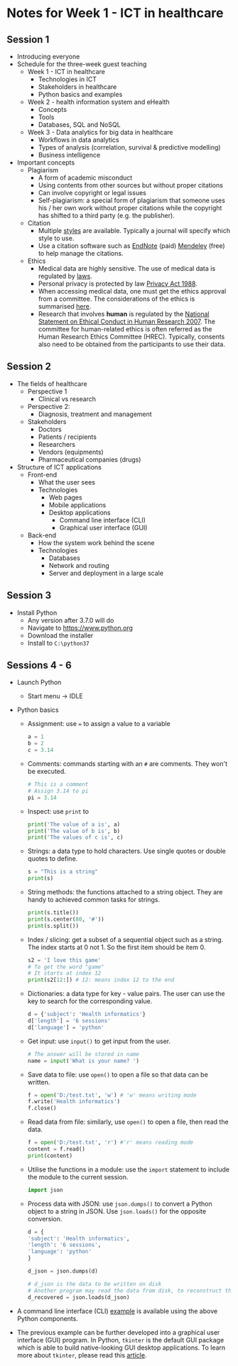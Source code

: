 # Notes for Week 1 - ICT in healthcare

## Session 1
* Introducing everyone
* Schedule for the three-week guest teaching
    * Week 1 - ICT in healthcare
        * Technologies in ICT
        * Stakeholders in healthcare
        * Python basics and examples
    * Week 2 - health information system and eHealth
        * Concepts
        * Tools
        * Databases, SQL and NoSQL
    * Week 3 - Data analytics for big data in healthcare
        * Workflows in data analytics
        * Types of analysis (correlation, survival & predictive modelling)
        * Business intelligence
* Important concepts 
    * Plagiarism
        * A form of academic misconduct
        * Using contents from other sources but without proper citations
        * Can involve copyright or legal issues
        * Self-plagiarism: a special form of plagiarism that someone uses his / her own work without proper citations while the copyright has shifted to a third party (e.g. the publisher).
    * Citation
        * Multiple [styles](https://www.scribbr.com/citing-sources/citation-styles/) are available. Typically a journal will specify which style to use.
        * Use a citation software such as [EndNote](https://endnote.com/) (paid) [Mendeley](https://www.mendeley.com/) (free) to help manage the citations.
    * Ethics
        * Medical data are highly sensitive. The use of medical data is regulated by [laws](https://www.nhmrc.gov.au/applicable-laws-and-obligations). 
        * Personal privacy is protected by law [Privacy Act 1988](https://www.myhealthrecord.gov.au/for-healthcare-professionals/howtos/recognise-your-privacy-and-security-obligations).
        * When accessing medical data, one must get the ethics approval from a committee. The considerations of the ethics is summarised [here](https://www.ncbi.nlm.nih.gov/pmc/articles/PMC1906611/).
        * Research that involves **human** is regulated by the [National Statement on Ethical Conduct in Human Research 2007](https://www.nhmrc.gov.au/about-us/publications/national-statement-ethical-conduct-human-research-2007-updated-2018). The committee for human-related ethics is often referred as the Human Research Ethics Committee (HREC). Typically, consents also need to be obtained from the participants to use their data.
        
## Session 2
* The fields of healthcare
    * Perspective 1
        * Clinical vs research
    * Perspective 2:
        * Diagnosis, treatment and management
    * Stakeholders
        * Doctors
        * Patients / recipients
        * Researchers
        * Vendors (equipments)
        * Pharmaceutical companies (drugs)
* Structure of ICT applications
    * Front-end
        * What the user sees
        * Technologies
            * Web pages
            * Mobile applications
            * Desktop applications
                * Command line interface (CLI)
                * Graphical user interface (GUI)
    * Back-end
        * How the system work behind the scene
        * Technologies
            * Databases
            * Network and routing
            * Server and deployment in a large scale

## Session 3
* Install Python
    * Any version after 3.7.0 will do
    * Navigate to https://www.python.org
    * Download the installer
    * Install to `C:\python37`

## Sessions 4 - 6
* Launch Python
    * Start menu -> IDLE
* Python basics
    * Assignment: use `=` to assign a value to a variable

        ```python
        a = 1
        b = 2
        c = 3.14
        ```
    
    * Comments: commands starting with an `#` are comments. They won't be executed.

        ```python
        # This is a comment
        # Assign 3.14 to pi
        pi = 3.14
        ```
    * Inspect: use `print` to 

        ```python
        print('The value of a is', a)
        print('The value of b is', b)
        print('The values of c is', c)
        ```
    * Strings: a data type to hold characters. Use single quotes or double quotes to define.

        ```python
        s = "This is a string"
        print(s)
        ```

    * String methods: the functions attached to a string object. They are handy to achieved common tasks for strings.

        ```python
        print(s.title())
        print(s.center(80, '#'))
        print(s.split())
        ```

    * Index / slicing: get a subset of a sequential object such as a string. The index starts at 0 not 1. So the first item should be item 0.

        ```python
        s2 = 'I love this game'
        # To get the word "game"
        # It starts at index 12
        print(s2[12:]) # 12: means index 12 to the end
        ```
    * Dictionaries: a data type for key - value pairs. The user can use the key to search for the corresponding value.

        ```python
        d = {'subject': 'Health informatics'}
        d['length'] = '6 sessions'
        d['language'] = 'python'
        ```

    * Get input: use `input()` to get input from the user.

        ```python
        # The answer will be stored in name
        name = input('What is your name? ')
        ```

    * Save data to file: use `open()` to open a file so that data can be written.

        ```python
        f = open('D:/test.txt', 'w') # 'w' means writing mode
        f.write('Health informatics')
        f.close()
        ```

    * Read data from file: similarly, use `open()` to open a file, then read the data.

        ```python
        f = open('D:/test.txt', 'r') #'r' means reading mode
        content = f.read()
        print(content)
        ```

    * Utilise the functions in a module: use the `import` statement to include the module to the current session.
    
        ```python
        import json
        ```

    * Process data with JSON: use `json.dumps()` to convert a Python object to a string in JSON. Use `json.loads()` for the opposite conversion.

        ```python
        d = {
        'subject': 'Health informatics',
        'length': '6 sessions',
        'language': 'python'
        }
        
        d_json = json.dumps(d)

        # d_json is the data to be written on disk
        # Another program may read the data from disk, to reconstruct the original object
        d_recovered = json.loads(d_json)
        ```

* A command line interface (CLI) [example](./cli_demo.py) is available using the above Python components.

* The previous example can be further developed into a graphical user interface (GUI) program. In Python, `tkinter` is the default GUI package which is able to build native-looking GUI desktop applications. To learn more about `tkinter`, please read this [article](https://likegeeks.com/python-gui-examples-tkinter-tutorial/#Add-a-Menu-bar).
